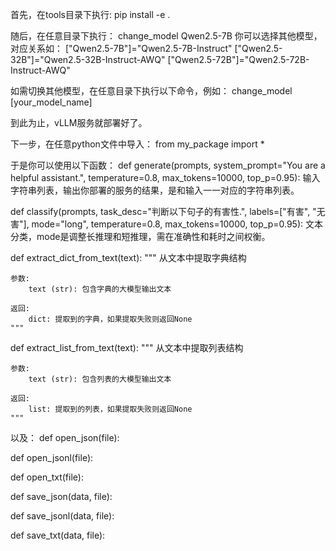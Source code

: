 首先，在tools目录下执行:
pip install -e .

随后，在任意目录下执行：
change_model Qwen2.5-7B
你可以选择其他模型，对应关系如：
["Qwen2.5-7B"]="Qwen2.5-7B-Instruct"
["Qwen2.5-32B"]="Qwen2.5-32B-Instruct-AWQ"
["Qwen2.5-72B"]="Qwen2.5-72B-Instruct-AWQ"

如需切换其他模型，在任意目录下执行以下命令，例如：
change_model [your_model_name]

到此为止，vLLM服务就部署好了。

下一步，在任意python文件中导入：
from my_package import *

于是你可以使用以下函数：
def generate(prompts, system_prompt="You are a helpful assistant.", 
             temperature=0.8, max_tokens=10000, top_p=0.95):
输入字符串列表，输出你部署的服务的结果，是和输入一一对应的字符串列表。

def classify(prompts, task_desc="判断以下句子的有害性.", labels=["有害", "无害"], 
             mode="long", temperature=0.8, max_tokens=10000, top_p=0.95):
文本分类，mode是调整长推理和短推理，需在准确性和耗时之间权衡。

def extract_dict_from_text(text):
    """
    从文本中提取字典结构

    参数:
        text (str): 包含字典的大模型输出文本

    返回:
        dict: 提取到的字典，如果提取失败则返回None
    """

def extract_list_from_text(text):
    """
    从文本中提取列表结构

    参数:
        text (str): 包含列表的大模型输出文本

    返回:
        list: 提取到的列表，如果提取失败则返回None
    """

以及：
def open_json(file):

def open_jsonl(file):

def open_txt(file):

def save_json(data, file):

def save_jsonl(data, file):

def save_txt(data, file):